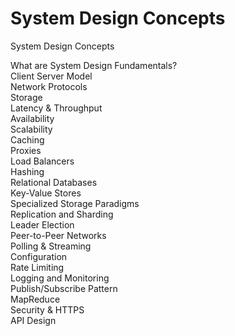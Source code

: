 # System Design Concepts
System Design Concepts

What are System Design Fundamentals?\
Client Server Model\
Network Protocols\
Storage\
Latency & Throughput\
Availability\
Scalability\
Caching\
Proxies\
Load Balancers\
Hashing\
Relational Databases\
Key-Value Stores\
Specialized Storage Paradigms\
Replication and Sharding\
Leader Election\
Peer-to-Peer Networks\
Polling & Streaming\
Configuration\
Rate Limiting\
Logging and Monitoring\
Publish/Subscribe Pattern\
MapReduce\
Security & HTTPS\
API Design
